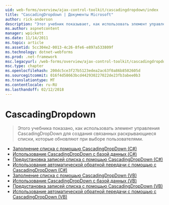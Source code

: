 ```yaml
---
uid: web-forms/overview/ajax-control-toolkit/cascadingdropdown/index
title: "CascadingDropdown | Документы Microsoft"
author: rick-anderson
description: "Этот учебник показывает, как использовать элемент управления CascadingDropDown для создания связанных раскрывающегося списка перечислены обновления, при выборе пользователями."
ms.author: aspnetcontent
manager: wpickett
ms.date: 11/14/2011
ms.topic: article
ms.assetid: 5cc304e2-0013-4c26-8fe6-e897a533809f
ms.technology: dotnet-webforms
ms.prod: .net-framework
msc.legacyurl: /web-forms/overview/ajax-control-toolkit/cascadingdropdown
msc.type: chapter
ms.openlocfilehash: 200dc5ce3f27b5123edea2ac63f0a86b8502605d
ms.sourcegitcommit: 016f4d58663bcd442930227022de23fb3abee0b3
ms.translationtype: MT
ms.contentlocale: ru-RU
ms.lasthandoff: 02/12/2018
---
```

<a name="cascadingdropdown"></a>CascadingDropdown
====================
> Этого учебника показано, как использовать элемент управления CascadingDropDown для создания связанных раскрывающиеся списки, которые обновляют при выборе пользователями.


- [Заполнение списка с помощью CascadingDropDown (C#)](filling-a-list-using-cascadingdropdown-cs.md)
- [Использование CascadingDropDown с базой данных (C#)](using-cascadingdropdown-with-a-database-cs.md)
- [Предустановка записей списка с помощью CascadingDropDown (C#)](presetting-list-entries-with-cascadingdropdown-cs.md)
- [Использование автоматической обратной передачи с помощью с CascadingDropDown (C#)](using-auto-postback-with-cascadingdropdown-cs.md)
- [Заполнение списка с помощью CascadingDropDown (VB)](filling-a-list-using-cascadingdropdown-vb.md)
- [Использование CascadingDropDown с базой данных (VB)](using-cascadingdropdown-with-a-database-vb.md)
- [Предустановка записей списка с помощью CascadingDropDown (VB)](presetting-list-entries-with-cascadingdropdown-vb.md)
- [Использование автоматической обратной передачи с помощью с CascadingDropDown (VB)](using-auto-postback-with-cascadingdropdown-vb.md)
